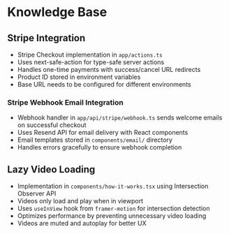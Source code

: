 # Knowledge Base

## Stripe Integration

- Stripe Checkout implementation in `app/actions.ts`
- Uses next-safe-action for type-safe server actions
- Handles one-time payments with success/cancel URL redirects
- Product ID stored in environment variables
- Base URL needs to be configured for different environments

### Stripe Webhook Email Integration

- Webhook handler in `app/api/stripe/webhook.ts` sends welcome emails on successful checkout
- Uses Resend API for email delivery with React components
- Email templates stored in `components/email/` directory
- Handles errors gracefully to ensure webhook completion

## Lazy Video Loading

- Implementation in `components/how-it-works.tsx` using Intersection Observer API
- Videos only load and play when in viewport
- Uses `useInView` hook from `framer-motion` for intersection detection
- Optimizes performance by preventing unnecessary video loading
- Videos are muted and autoplay for better UX
